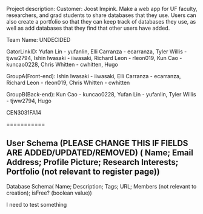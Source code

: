 Project description: Customer: Joost Impink. Make a web app for UF faculty, researchers, and grad students to share databases that they use. Users can also create a portfolio so that they can keep track of databases they use, as well as add databases that they find that other users have added. 

Team Name: UNDECIDED

GatorLinkID: Yufan Lin - yufanlin,
             Elli Carranza - ecarranza,
             Tyler Willis - tjww2794,
             Ishin Iwasaki - iiwasaki,
             Richard Leon - rleon019,
             Kun Cao - kuncao0228,
             Chris Whitten - cwhitten,
             Hugo

GroupA(Front-end): Ishin Iwasaki - iiwasaki, Elli Carranza - ecarranza, Richard Leon - rleon019, Chris Whitten - cwhitten 				   

GroupB(Back-end): Kun Cao - kuncao0228, Yufan Lin - yufanlin, Tyler Willis - tjww2794, Hugo


CEN3031FA14

===========

User Schema (PLEASE CHANGE THIS IF FIELDS ARE ADDED/UPDATED/REMOVED) (
Name;
Email Address;
Profile Picture;
Research Interests;
Portfolio (not relevant to register page))
------
Database Schema(
Name;
Description;
Tags;
URL;
Members (not relevant to creation);
isFree? (boolean value))

I need to test something
